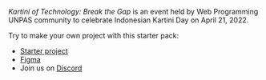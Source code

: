 *Kartini of Technology: Break the Gap* is an event held by Web Programming UNPAS community to celebrate Indonesian Kartini Day on April 21, 2022.

Try to make your own project with this starter pack:
- [Starter project](https://bit.ly/StarterKoT)
- [Figma](https://bit.ly/FigmaKoT)
- Join us on [Discord](http://discord.gg/S4rrXQU)